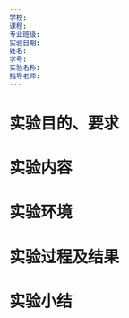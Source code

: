 ```yaml
---
学校: 
课程: 
专业班级: 
实验日期: 
姓名: 
学号: 
实验名称: 
指导老师: 
---
```

# 实验目的、要求


# 实验内容


# 实验环境


# 实验过程及结果


# 实验小结

